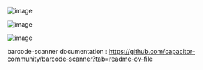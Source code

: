 ![image](https://github.com/user-attachments/assets/93c3fff6-6201-4877-8ea5-016bbeb91ed9)

![image](https://github.com/user-attachments/assets/8617ebad-65c6-4bc0-80fe-cf089104817b)

![image](https://github.com/user-attachments/assets/10e5e9c8-1dfa-4239-aea6-f75ffff3295c)


barcode-scanner documentation : https://github.com/capacitor-community/barcode-scanner?tab=readme-ov-file
